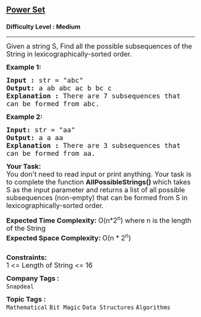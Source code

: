 <h2><a href="https://www.geeksforgeeks.org/problems/power-set4302/1?page=1&category=Bit%20Magic&difficulty=Medium&status=unsolved&sortBy=submissions">Power Set</a></h2><h3>Difficulty Level : Medium</h3><hr><div class="problems_problem_content__Xm_eO"><p><span style="font-size: 18px;">Given a string S, Find&nbsp;all the possible subsequences&nbsp;of the String in lexicographically-sorted order.</span></p>
<p><span style="font-size: 18px;"><strong>Example 1:</strong></span></p>
<pre><span style="font-size: 18px;"><strong>Input : </strong>str = "abc"
<strong>Output: </strong>a ab abc ac b bc c
<strong>Explanation : </strong>There are 7 subsequences that 
can be formed from abc.</span>
</pre>
<p><span style="font-size: 18px;"><strong>Example 2:</strong></span></p>
<pre><span style="font-size: 18px;"><strong>Input: </strong>str = "aa"
<strong>Output: </strong>a a aa
<strong>Explanation : </strong>There are 3 subsequences that 
can be formed from aa.</span>
</pre>
<p><span style="font-size: 18px;"><strong>Your Task:</strong><br>You don't need to read input or print anything.&nbsp;</span><span style="font-size: 18px;">Your task is to complete the function&nbsp;<strong>AllPossibleStrings()&nbsp;</strong>which takes S as the input parameter and returns a list of all possible subsequences (non-empty) that can be formed from S in lexicographically-sorted order.</span></p>
<p><span style="font-size: 18px;"><strong>Expected Time Complexity:&nbsp;</strong>O(n*2<sup>n</sup>) where n is the length of the String<br><strong>Expected Space Complexity:&nbsp;</strong>O(n * 2<sup>n</sup>)</span><br>&nbsp;</p>
<p><strong><span style="font-size: 18px;">Constraints:&nbsp;</span></strong><br><span style="font-size: 18px;">1 &lt;= Length of String &lt;= 16</span></p></div><p><span style=font-size:18px><strong>Company Tags : </strong><br><code>Snapdeal</code>&nbsp;<br><p><span style=font-size:18px><strong>Topic Tags : </strong><br><code>Mathematical</code>&nbsp;<code>Bit Magic</code>&nbsp;<code>Data Structures</code>&nbsp;<code>Algorithms</code>&nbsp;
